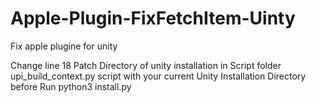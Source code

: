 # Apple-Plugin-FixFetchItem-Uinty
 Fix apple plugine for unity

 Change  line 18 Patch Directory of unity installation in Script folder upi_build_context.py script with your current Unity Installation Directory before Run python3 install.py
